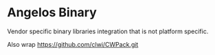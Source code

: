 # Angelos Binary

Vendor specific binary libraries integration that is not platform specific.


Also wrap https://github.com/clwi/CWPack.git
